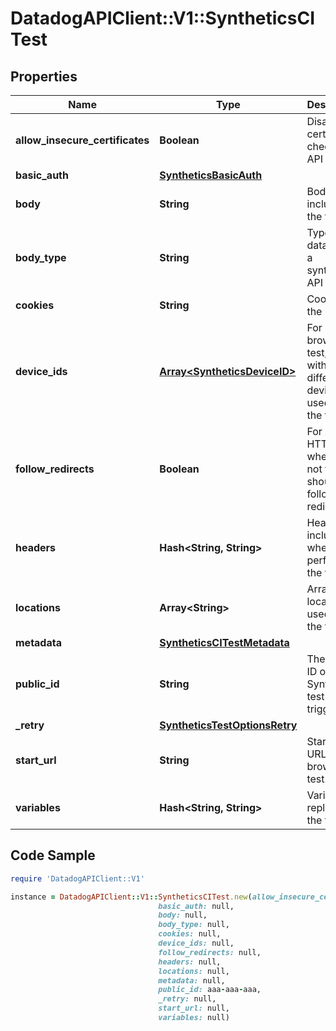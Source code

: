 # DatadogAPIClient::V1::SyntheticsCITest

## Properties

Name | Type | Description | Notes
------------ | ------------- | ------------- | -------------
**allow_insecure_certificates** | **Boolean** | Disable certificate checks in API tests. | [optional] 
**basic_auth** | [**SyntheticsBasicAuth**](SyntheticsBasicAuth.md) |  | [optional] 
**body** | **String** | Body to include in the test. | [optional] 
**body_type** | **String** | Type of the data sent in a synthetics API test. | [optional] 
**cookies** | **String** | Cookies for the request. | [optional] 
**device_ids** | [**Array&lt;SyntheticsDeviceID&gt;**](SyntheticsDeviceID.md) | For browser test, array with the different device IDs used to run the test. | [optional] 
**follow_redirects** | **Boolean** | For API HTTP test, whether or not the test should follow redirects. | [optional] 
**headers** | **Hash&lt;String, String&gt;** | Headers to include when performing the test. | [optional] 
**locations** | **Array&lt;String&gt;** | Array of locations used to run the test. | [optional] 
**metadata** | [**SyntheticsCITestMetadata**](SyntheticsCITestMetadata.md) |  | [optional] 
**public_id** | **String** | The public ID of the Synthetics test to trigger. | 
**_retry** | [**SyntheticsTestOptionsRetry**](SyntheticsTestOptionsRetry.md) |  | [optional] 
**start_url** | **String** | Starting URL for the browser test. | [optional] 
**variables** | **Hash&lt;String, String&gt;** | Variables to replace in the test. | [optional] 

## Code Sample

```ruby
require 'DatadogAPIClient::V1'

instance = DatadogAPIClient::V1::SyntheticsCITest.new(allow_insecure_certificates: null,
                                 basic_auth: null,
                                 body: null,
                                 body_type: null,
                                 cookies: null,
                                 device_ids: null,
                                 follow_redirects: null,
                                 headers: null,
                                 locations: null,
                                 metadata: null,
                                 public_id: aaa-aaa-aaa,
                                 _retry: null,
                                 start_url: null,
                                 variables: null)
```


